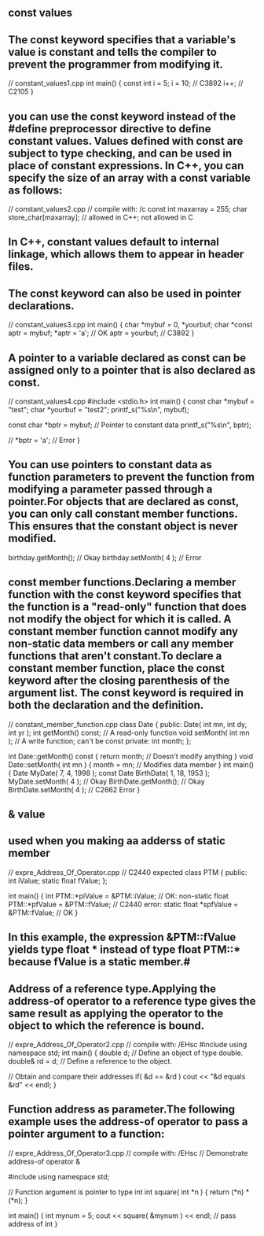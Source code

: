 ## const values

## The const keyword specifies that a variable's value is constant and tells the compiler to prevent the programmer from modifying it.
// constant_values1.cpp
int main() {
   const int i = 5;
   i = 10;   // C3892
   i++;   // C2105
}

## you can use the const keyword instead of the #define preprocessor directive to define constant values. Values defined with const are subject to type checking, and can be used in place of constant expressions. In C++, you can specify the size of an array with a const variable as follows:
// constant_values2.cpp
// compile with: /c
const int maxarray = 255;
char store_char[maxarray];  // allowed in C++; not allowed in C

## In C++, constant values default to internal linkage, which allows them to appear in header files.
## The const keyword can also be used in pointer declarations.
// constant_values3.cpp
int main() {
   char *mybuf = 0, *yourbuf;
   char *const aptr = mybuf;
   *aptr = 'a';   // OK
   aptr = yourbuf;   // C3892
}
## A pointer to a variable declared as const can be assigned only to a pointer that is also declared as const.
// constant_values4.cpp
#include <stdio.h>
int main() {
   const char *mybuf = "test";
   char *yourbuf = "test2";
   printf_s("%s\n", mybuf);

   const char *bptr = mybuf;   // Pointer to constant data
   printf_s("%s\n", bptr);

   // *bptr = 'a';   // Error
}
 ## You can use pointers to constant data as function parameters to prevent the function from modifying a parameter passed through a pointer.For objects that are declared as const, you can only call constant member functions. This ensures that the constant object is never modified.

 birthday.getMonth();    // Okay
birthday.setMonth( 4 ); // Error
##  const member functions.Declaring a member function with the const keyword specifies that the function is a "read-only" function that does not modify the object for which it is called. A constant member function cannot modify any non-static data members or call any member functions that aren't constant.To declare a constant member function, place the const keyword after the closing parenthesis of the argument list. The const keyword is required in both the declaration and the definition.
// constant_member_function.cpp
class Date
{
public:
   Date( int mn, int dy, int yr );
   int getMonth() const;     // A read-only function
   void setMonth( int mn );   // A write function; can't be const
private:
   int month;
};

int Date::getMonth() const
{
   return month;        // Doesn't modify anything
}
void Date::setMonth( int mn )
{
   month = mn;          // Modifies data member
}
int main()
{
   Date MyDate( 7, 4, 1998 );
   const Date BirthDate( 1, 18, 1953 );
   MyDate.setMonth( 4 );    // Okay
   BirthDate.getMonth();    // Okay
   BirthDate.setMonth( 4 ); // C2662 Error
}




## & value

## used when you making aa adderss of static member
// expre_Address_Of_Operator.cpp
// C2440 expected
class PTM {
public:
    int iValue;
    static float fValue;
};

int main() {
   int   PTM::*piValue = &PTM::iValue;  // OK: non-static
   float PTM::*pfValue = &PTM::fValue;  // C2440 error: static
   float *spfValue     = &PTM::fValue;  // OK
}
## In this example, the expression &PTM::fValue yields type float * instead of type float PTM::* because fValue is a static member.# 
 

 ## Address of a reference type.Applying the address-of operator to a reference type gives the same result as applying the operator to the object to which the reference is bound.
 // expre_Address_Of_Operator2.cpp
// compile with: /EHsc
#include <iostream>
using namespace std;
int main() {
   double d;        // Define an object of type double.
   double& rd = d;  // Define a reference to the object.

   // Obtain and compare their addresses
   if( &d == &rd )
      cout << "&d equals &rd" << endl;
}

##  Function address as parameter.The following example uses the address-of operator to pass a pointer argument to a function:
// expre_Address_Of_Operator3.cpp
// compile with: /EHsc
// Demonstrate address-of operator &

#include <iostream>
using namespace std;

// Function argument is pointer to type int
int square( int *n ) {
   return (*n) * (*n);
}

int main() {
   int mynum = 5;
   cout << square( &mynum ) << endl;   // pass address of int
}
